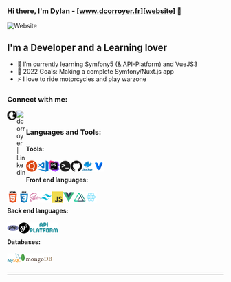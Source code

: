 ### Hi there, I'm Dylan - [www.dcorroyer.fr][website] 👋 

![Website](https://img.shields.io/website?label=DCORROYER.FR&style=for-the-badge&url=https%3A%2F%2Fdcorroyer.fr)

## I'm a Developer and a Learning lover

- 🌱 I’m currently learning Symfony5 (& API-Platform) and VueJS3
- 🥅 2022 Goals: Making a complete Symfony/Nuxt.js app
- ⚡ I love to ride motorcycles and play warzone

### Connect with me:

[<img align="left" alt="dcorroyer.fr" width="22px" src="https://raw.githubusercontent.com/iconic/open-iconic/master/svg/globe.svg" />][website]
[<img align="left" alt="dcorroyer | LinkedIn" width="22px" src="https://cdn.jsdelivr.net/npm/simple-icons@v3/icons/linkedin.svg" />][linkedin]

<br />

### Languages and Tools:

#### Tools:
<img align="left" alt="Ubuntu" width="26px" src="images/description/ubuntu.png" />
<img align="left" alt="VSCode" width="26px" src="images/description/vscode.png" />
<img align="left" alt="PHPStorm" width="26px" src="images/description/phpstorm.png" />
<img align="left" alt="Terminal" width="26px" src="images/description/terminal.png" />
<img align="left" alt="Github" width="26px" src="images/description/github.png" />
<img align="left" alt="Docker" width="26px" src="images/description/docker.png" />
<img align="left" alt="Vagrant" width="26px" src="images/description/vagrant.png" />

<br />

#### Front end languages:
<img align="left" alt="HTML" width="26px" src="images/description/html.png" />
<img align="left" alt="CSS" width="26px" src="images/description/css.png" />
<img align="left" alt="SASS" width="26px" src="images/description/sass.png" />
<img align="left" alt="TailwindCSS" width="26px" src="images/description/tailwind.png" />
<img align="left" alt="JavaScript" width="26px" src="images/description/javascript.png" />
<img align="left" alt="VueJS" width="26px" src="images/description/vue.png" />
<img align="left" alt="NuxtJS" width="26px" src="images/description/nuxt.png" />
<img align="left" alt="ReactJS" width="26px" src="images/description/react.png" />

<br />

#### Back end languages:
<img align="left" alt="PHP" width="26px" src="images/description/php.png" />
<img align="left" alt="Symfony" width="26px" src="images/description/symfony.png" />
<img align="left" alt="Api-Platform" height="24px" src="images/description/apiplatform.png" />

<br />

#### Databases:
<img align="left" alt="MySQL" width="32px" src="images/description/mysql.png" />
<img align="left" alt="MongoDB" width="72px" src="images/description/mongodb.png" />

<br />
<br />

---

[website]: https://dcorroyer.fr
[linkedin]: https://www.linkedin.com/in/dcorroyer/
